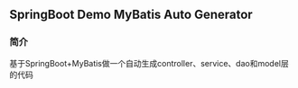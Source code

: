 ## SpringBoot Demo MyBatis Auto Generator
### 简介
基于SpringBoot+MyBatis做一个自动生成controller、service、dao和model层的代码